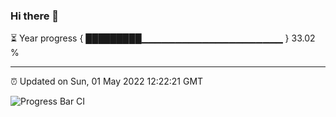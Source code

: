 ### Hi there 👋

⏳ Year progress { █████████▁▁▁▁▁▁▁▁▁▁▁▁▁▁▁▁▁▁▁▁▁ } 33.02 %

---

⏰ Updated on Sun, 01 May 2022 12:22:21 GMT

![Progress Bar CI](https://github.com/liununu/liununu/workflows/Progress%20Bar%20CI/badge.svg)
